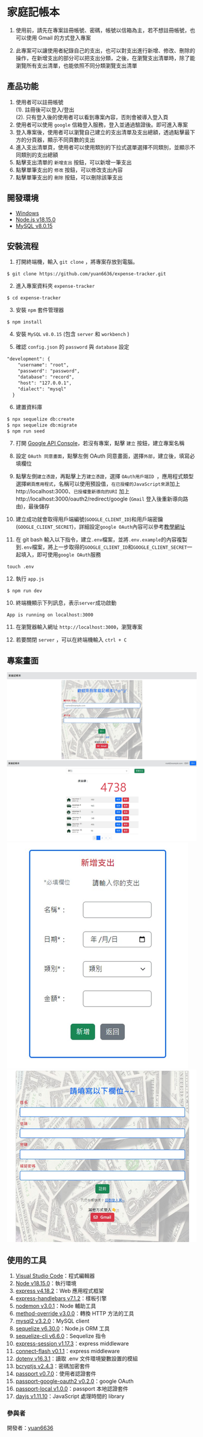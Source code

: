 # 家庭記帳本

1. 使用前，請先在專案註冊帳號、密碼，帳號以信箱為主，若不想註冊帳號，也可以使用 Gmail 的方式登入專案
  
2. 此專案可以讓使用者紀錄自己的支出，也可以對支出進行新增、修改、刪除的操作，在新增支出的部分可以把支出分類，之後，在瀏覽支出清單時，除了能瀏覽所有支出清單，也能依照不同分類瀏覽支出清單

## 產品功能

1. 使用者可以註冊帳號<br>
  (1). 註冊後可以登入/登出<br>
  (2). 只有登入後的使用者可以看到專案內容，否則會被導入登入頁  
2. 使用者可以使用 `google` 信箱登入服務，登入並通過驗證後。即可進入專案
3. 登入專案後，使用者可以瀏覽自己建立的支出清單及支出總額，透過點擊最下方的分頁器，顯示不同頁數的支出
4. 進入支出清單頁，使用者可以使用類別的下拉式選單選擇不同類別，並顯示不同類別的支出總額
5. 點擊支出清單的 `新增支出` 按鈕，可以新增一筆支出
6. 點擊單筆支出的 `修改` 按鈕，可以修改支出內容
7. 點擊單筆支出的 `刪除` 按鈕，可以刪除該筆支出


## 開發環境

- [Windows](https://www.microsoft.com/zh-tw/windows/windows-11)
- [Node.js v18.15.0](https://nodejs.org/en)
- [MySQL v8.0.15](https://downloads.mysql.com/archives/installer/)

## 安裝流程

1. 打開終端機，輸入 `git clone` ，將專案存放到電腦。

```
$ git clone https://github.com/yuan6636/expense-tracker.git
```

2. 進入專案資料夾 `expense-tracker`

```
$ cd expense-tracker
```

3. 安裝 `npm` 套件管理器

```
$ npm install
```

4. 安裝 `MySQL` `v8.0.15` (包含 `server` 和 `workbench` )


5. 確認 `config.json` 的 `password` 與 `database` 設定

```
"development": {
    "username": "root",
    "password": "password",
    "database": "record",
    "host": "127.0.0.1",
    "dialect": "mysql"
  }
```

6. 建置資料庫
   
```
$ npx sequelize db:create
$ npx sequelize db:migrate
$ npm run seed
```

7. 打開 [Google API Console](https://console.developers.google.com/)，若沒有專案，點擊 `建立` 按鈕，建立專案名稱

8. 設定 `OAuth 同意畫面`，點擊左側 OAuth 同意畫面，選擇`外部`，建立後，填寫必填欄位
   
9. 點擊左側`建立憑證`，再點擊上方`建立憑證`，選擇 `OAuth用戶端ID `，應用程式類型選擇`網頁應用程式`，名稱可以使用預設值，`在已授權的JavaScript來源`加上 http://localhost:3000、`已授權重新導向的URI` 加上 http://localhost:3000/oauth2/redirect/google (`Gmail` 登入後重新導向路由)，最後儲存

10. 建立成功就會取得用戶端編號(`GOOGLE_CLIENT_ID`)和用戶端密鑰(`GOOGLE_CLIENT_SECRET`)，詳細設定`google OAuth`內容可以參考[教學網址](https://xenby.com/b/245-%E6%95%99%E5%AD%B8-google-oauth-2-0-%E7%94%B3%E8%AB%8B%E8%88%87%E4%BD%BF%E7%94%A8%E6%8C%87%E5%8D%97)

11. 在 git bash 輸入以下指令，建立`.env`檔案，並將`.env.example`的內容複製到`.env`檔案，將上一步取得的`GOOGLE_CLIENT_ID`和`GOOGLE_CLIENT_SECRET`一起填入，即可使用`google OAuth`服務

```
touch .env
```
   
12. 執行 `app.js`

```
$ npm run dev
```

10. 終端機顯示下列訊息，表示`server`成功啟動

```
App is running on localhost:3000
```

11. 在瀏覽器輸入網址 `http://localhost:3000`，瀏覽專案

12. 若要關閉 `server` ，可以在終端機輸入 `ctrl + C`

## 專案畫面

![登入](https://github.com/yuan6636/expense-tracker/blob/main/public/img/login.jpg)
![支出清單](https://github.com/yuan6636/expense-tracker/blob/main/public/img/list.jpg)
![新增支出](https://github.com/yuan6636/expense-tracker/blob/main/public/img/create.jpg)
![註冊](https://github.com/yuan6636/expense-tracker/blob/main/public/img/register.jpg)

## 使用的工具

1. [Visual Studio Code](https://code.visualstudio.com/)：程式編輯器
2. [Node v18.15.0](https://nodejs.org/en)：執行環境
3. [express v4.18.2](https://www.npmjs.com/package/express)：Web 應用程式框架
4. [express-handlebars v7.1.2](https://github.com/express-handlebars/express-handlebars)：樣板引擎
5. [nodemon v3.0.1](https://www.npmjs.com/package/nodemon)：Node 輔助工具
6. [method-override v3.0.0](https://www.npmjs.com/package/method-override)：轉換 HTTP 方法的工具
7. [mysql2 v3.2.0](https://www.npmjs.com/package/mysql2)：MySQL client
8. [sequelize v6.30.0](https://sequelize.org/docs/v6/)：Node.js ORM 工具
9. [sequelize-cli v6.6.0](https://www.npmjs.com/package/sequelize-cli)：Sequelize 指令
10. [express-session v1.17.3](https://www.npmjs.com/package/express-session)：express middleware
11. [connect-flash v0.1.1](https://www.npmjs.com/package/connect-flash)：express middleware
12. [dotenv v16.3.1](https://www.npmjs.com/package/dotenv/v/16.3.1)：讀取 .env 文件環境變數設置的模組
13. [bcryptjs v2.4.3](https://www.npmjs.com/package/bcryptjs)：密碼加密套件
14. [passport v0.7.0](https://www.passportjs.org/)：使用者認證套件
15. [passport-google-oauth2 v0.2.0](https://www.passportjs.org/packages/passport-google-oauth2/)：google OAuth
16. [passport-local v1.0.0](https://www.passportjs.org/packages/passport-local/)：passport 本地認證套件
17. [dayjs v1.11.10](https://day.js.org/docs/en/installation/installation)：JavaScript 處理時間的 library

### 參與者

開發者：[yuan6636](https://github.com/yuan6636)